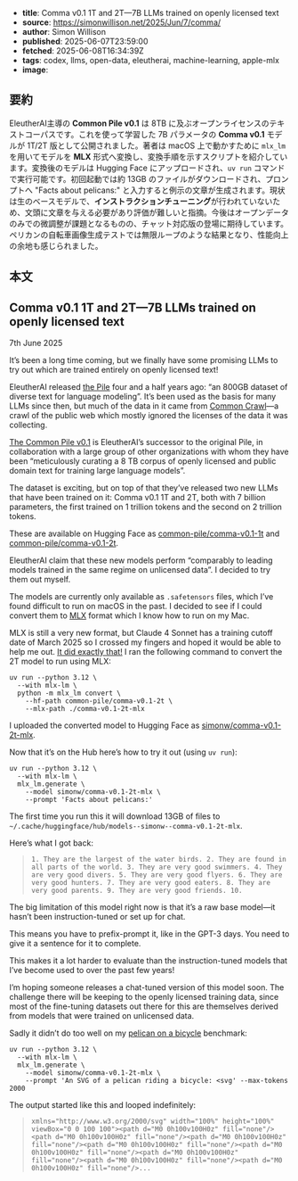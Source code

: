 <!-- metadata -->
- **title**: Comma v0.1 1T and 2T—7B LLMs trained on openly licensed text
- **source**: https://simonwillison.net/2025/Jun/7/comma/
- **author**: Simon Willison
- **published**: 2025-06-07T23:59:00
- **fetched**: 2025-06-08T16:34:39Z
- **tags**: codex, llms, open-data, eleutherai, machine-learning, apple-mlx
- **image**: 

## 要約
EleutherAI主導の **Common Pile v0.1** は 8TB に及ぶオープンライセンスのテキストコーパスです。これを使って学習した 7B パラメータの **Comma v0.1** モデルが 1T/2T 版として公開されました。著者は macOS 上で動かすために `mlx_lm` を用いてモデルを **MLX** 形式へ変換し、変換手順を示すスクリプトを紹介しています。変換後のモデルは Hugging Face にアップロードされ、`uv run` コマンドで実行可能です。初回起動では約 13GB のファイルがダウンロードされ、プロンプトへ "Facts about pelicans:" と入力すると例示の文章が生成されます。現状は生のベースモデルで、**インストラクションチューニング**が行われていないため、文頭に文章を与える必要があり評価が難しいと指摘。今後はオープンデータのみでの微調整が課題となるものの、チャット対応版の登場に期待しています。ペリカンの自転車画像生成テストでは無限ループのような結果となり、性能向上の余地も感じられました。

## 本文
## Comma v0.1 1T and 2T—7B LLMs trained on openly licensed text

7th June 2025

It’s been a long time coming, but we finally have some promising LLMs to try out which are trained entirely on openly licensed text!

EleutherAI released [the Pile](https://arxiv.org/abs/2101.00027) four and a half years ago: “an 800GB dataset of diverse text for language modeling”. It’s been used as the basis for many LLMs since then, but much of the data in it came from [Common Crawl](https://commoncrawl.org/)—a crawl of the public web which mostly ignored the licenses of the data it was collecting.

[The Common Pile v0.1](https://huggingface.co/blog/stellaathena/common-pile) is EleutherAI’s successor to the original Pile, in collaboration with a large group of other organizations with whom they have been “meticulously curating a 8 TB corpus of openly licensed and public domain text for training large language models”.

The dataset is exciting, but on top of that they’ve released two new LLMs that have been trained on it: Comma v0.1 1T and 2T, both with 7 billion parameters, the first trained on 1 trillion tokens and the second on 2 trillion tokens.

These are available on Hugging Face as [common-pile/comma-v0.1-1t](https://huggingface.co/common-pile/comma-v0.1-1t) and [common-pile/comma-v0.1-2t](https://huggingface.co/common-pile/comma-v0.1-2t).

EleutherAI claim that these new models perform “comparably to leading models trained in the same regime on unlicensed data”. I decided to try them out myself.

The models are currently only available as `.safetensors` files, which I’ve found difficult to run on macOS in the past. I decided to see if I could convert them to [MLX](https://github.com/ml-explore/mlx) format which I know how to run on my Mac.

MLX is still a very new format, but Claude 4 Sonnet has a training cutoff date of March 2025 so I crossed my fingers and hoped it would be able to help me out. [It did exactly that!](https://claude.ai/share/379951f0-4fb2-4b70-b6f9-f8a3afae1e33) I ran the following command to convert the 2T model to run using MLX:

```
uv run --python 3.12 \
  --with mlx-lm \
  python -m mlx_lm convert \
    --hf-path common-pile/comma-v0.1-2t \
    --mlx-path ./comma-v0.1-2t-mlx
```

I uploaded the converted model to Hugging Face as [simonw/comma-v0.1-2t-mlx](https://huggingface.co/simonw/comma-v0.1-2t-mlx).

Now that it’s on the Hub here’s how to try it out (using `uv run`):

```
uv run --python 3.12 \
  --with mlx-lm \
  mlx_lm.generate \
    --model simonw/comma-v0.1-2t-mlx \
    --prompt 'Facts about pelicans:'
```

The first time you run this it will download 13GB of files to `~/.cache/huggingface/hub/models--simonw--comma-v0.1-2t-mlx`.

Here’s what I got back:

> `1. They are the largest of the water birds. 2. They are found in all parts of the world. 3. They are very good swimmers. 4. They are very good divers. 5. They are very good flyers. 6. They are very good hunters. 7. They are very good eaters. 8. They are very good parents. 9. They are very good friends. 10.`

The big limitation of this model right now is that it’s a raw base model—it hasn’t been instruction-tuned or set up for chat.

This means you have to prefix-prompt it, like in the GPT-3 days. You need to give it a sentence for it to complete.

This makes it a lot harder to evaluate than the instruction-tuned models that I’ve become used to over the past few years!

I’m hoping someone releases a chat-tuned version of this model soon. The challenge there will be keeping to the openly licensed training data, since most of the fine-tuning datasets out there for this are themselves derived from models that were trained on unlicensed data.

Sadly it didn’t do too well on my [pelican on a bicycle](https://simonwillison.net/2025/Jun/6/six-months-in-llms/#ai-worlds-fair-2025-02) benchmark:

```
uv run --python 3.12 \
  --with mlx-lm \
  mlx_lm.generate \
    --model simonw/comma-v0.1-2t-mlx \
    --prompt 'An SVG of a pelican riding a bicycle: <svg' --max-tokens 2000
```

The output started like this and looped indefinitely:

> `xmlns="http://www.w3.org/2000/svg" width="100%" height="100%" viewBox="0 0 100 100"><path d="M0 0h100v100H0z" fill="none"/><path d="M0 0h100v100H0z" fill="none"/><path d="M0 0h100v100H0z" fill="none"/><path d="M0 0h100v100H0z" fill="none"/><path d="M0 0h100v100H0z" fill="none"/><path d="M0 0h100v100H0z" fill="none"/><path d="M0 0h100v100H0z" fill="none"/><path d="M0 0h100v100H0z" fill="none"/>...`

